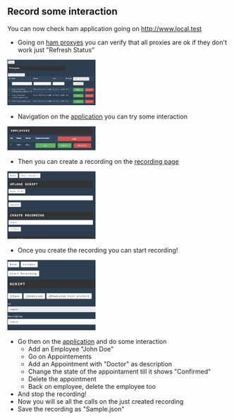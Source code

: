 
## Record some interaction<a id="recordcalendar_01"></a>

You can now check ham application going on http://www.local.test

* Going on [ham proxyes](http://www.local.test/proxy/index.html) you can verify that all proxies are ok if they don't work just "Refresh Status"

<img alt="Ham Proxyes" src="../images/ham_proxies.gif" width="200"/>

* Navigation on the [application](http://www.sample.test) you can try some interaction

<img alt="Sample application" src="../images/calendar_employees.gif" width="200"/>

* Then you can create a recording on the [recording page](http://www.local.test/plugins/recording)

<img alt="Create recording" src="../images/create_recording.gif" width="200"/>

* Once you create the recording you can start recording!

<img alt="Start recording" src="../images/start_recording.gif" width="200"/>

* Go then on the [application](http://www.sample.test) and do some interaction
  * Add an Employee "John Doe"
  * Go on Appointements
  * Add an Appointment with "Doctor" as description
  * Change the state of the appointament till it shows "Confirmed"
  * Delete the appointment
  * Back on employee, delete the employee too
* And stop the recording!
* Now you will se all the calls on the just created recording
* Save the recording as "Sample.json"

